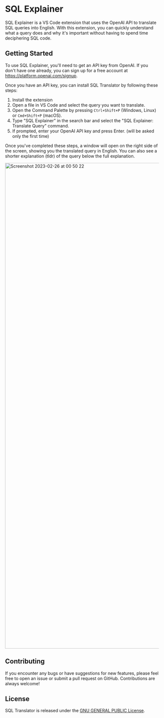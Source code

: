 <h1>SQL Explainer</h1>
<p>SQL Explainer is a VS Code extension that uses the OpenAI API to translate SQL queries into English. With this extension, you can quickly understand what a query does and why it's important without having to spend time deciphering SQL code.</p>
<h2>Getting Started</h2>
<p>To use SQL Explainer, you'll need to get an API key from OpenAI. If you don't have one already, you can sign up for a free account at <a href="https://platform.openai.com/signup">https://platform.openai.com/signup</a>.</p>
<p>Once you have an API key, you can install SQL Translator by following these steps:</p>
<ol>
  <li>Install the extension</li>
  <li>Open a file in VS Code and select the query you want to translate.</li>
  <li>Open the Command Palette by pressing <code>Ctrl+Shift+P</code> (Windows, Linux) or <code>Cmd+Shift+P</code> (macOS).</li>
  <li>Type "SQL Explainer" in the search bar and select the "SQL Explainer: Translate Query" command.</li>
  <li>If prompted, enter your OpenAI API key and press Enter. (will be asked only the first time)</li>
</ol>
<p>Once you've completed these steps, a window will open on the right side of the screen, showing you the translated query in English. You can also see a shorter explanation (tldr) of the query below the full explanation.</p>

<img width="1590" alt="Screenshot 2023-02-26 at 00 50 22" src="https://user-images.githubusercontent.com/92080844/221384900-af5cc216-585e-4705-88b4-47ee4738565d.png">

<h2>Contributing</h2>
<p>If you encounter any bugs or have suggestions for new features, please feel free to open an issue or submit a pull request on GitHub. Contributions are always welcome!</p>
<h2>License</h2>
<p>SQL Translator is released under the <a href="LICENSE">GNU GENERAL PUBLIC License</a>.</p>
